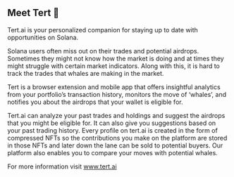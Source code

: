 ## Meet Tert 👋

Tert.ai is your personalized companion for staying up to date with opportunities on Solana. 

Solana users often miss out on their trades and potential airdrops. Sometimes they might not know how the market is doing and at times they might struggle with certain market indicators. 
Along with this, it is hard to track the trades that whales are making in the market.

Tert is a browser extension and mobile app that offers insightful analytics from your portfolio’s transaction history, monitors the move of ‘whales’, and notifies you about the airdrops that your wallet is eligible for.

Tert.ai can analyze your past trades and holdings and suggest the airdrops that you might be eligible for. It can also give you suggestions based on your past trading history. 
Every profile on tert.ai is created in the form of compressed NFTs so the contributions you make on the platform are stored in those NFTs and later down the lane can be sold to potential buyers. 
Our platform also enables you to compare your moves with potential whales.

For more information visit www.tert.ai
